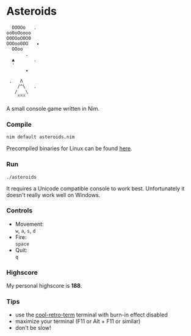 # Asteroids
```
  OOOOo   .
oo0oOoooo
O0OOoO0O0
OOOoo0OO   ✦
  OOoo
       .
  ▲       .
  '
       ✦

 .   Λ
    /^\   .
   /___\
    ^^^
```
A small console game written in Nim.

### Compile
```
nim default asteroids.nim
```
Precompiled binaries for Linux can be found [here](https://github.com/tsoj/Asteroids/releases).

### Run
```
./asteroids
```
It requires a Unicode compatible console to work best. Unfortunately it doesn't really work well on Windows.

### Controls
- Movement:  
`w`, `a`, `s`, `d`
- Fire:  
`space`
- Quit:  
`q`

### Highscore
My personal highscore is **188**.

### Tips
- use the [cool-retro-term](https://github.com/Swordfish90/cool-retro-term) terminal with burn-in effect disabled
- maximize your terminal (F11 or Alt + F11 or similar)
- don't be slow!
